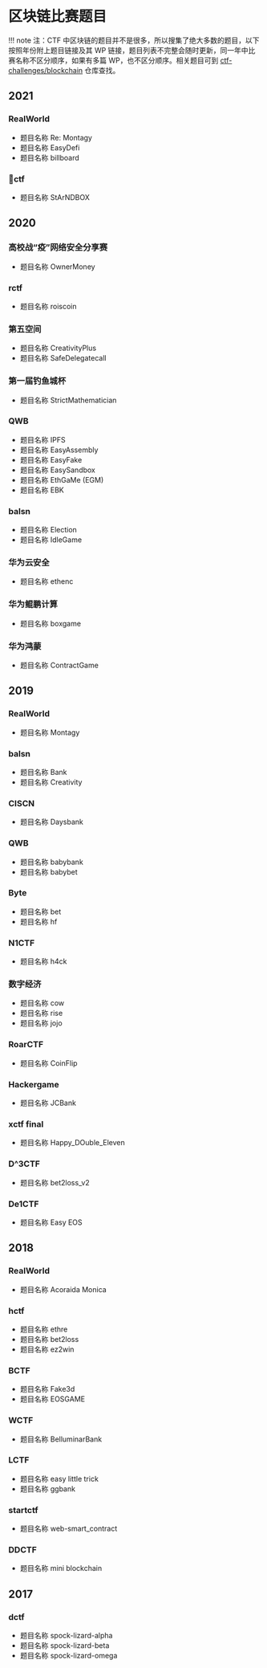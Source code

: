 # 区块链比赛题目

!!! note 
    注：CTF 中区块链的题目并不是很多，所以搜集了绝大多数的题目，以下按照年份附上题目链接及其 WP 链接，题目列表不完整会随时更新，同一年中比赛名称不区分顺序，如果有多篇 WP，也不区分顺序。相关题目可到 [ctf-challenges/blockchain](https://github.com/ctf-wiki/ctf-challenges/tree/master/blockchain) 仓库查找。

## 2021

### RealWorld
- 题目名称 Re: Montagy
- 题目名称 EasyDefi
- 题目名称 billboard

### 🌟ctf
- 题目名称 StArNDBOX

## 2020

### 高校战“疫”网络安全分享赛
- 题目名称 OwnerMoney

### rctf
- 题目名称 roiscoin

### 第五空间
- 题目名称 CreativityPlus
- 题目名称 SafeDelegatecall

### 第一届钓鱼城杯
- 题目名称 StrictMathematician

### QWB
- 题目名称 IPFS
- 题目名称 EasyAssembly
- 题目名称 EasyFake
- 题目名称 EasySandbox
- 题目名称 EthGaMe (EGM)
- 题目名称 EBK

### balsn
- 题目名称 Election
- 题目名称 IdleGame

### 华为云安全
- 题目名称 ethenc

### 华为鲲鹏计算
- 题目名称 boxgame

### 华为鸿蒙
- 题目名称 ContractGame

## 2019

### RealWorld
- 题目名称 Montagy

### balsn
- 题目名称 Bank
- 题目名称 Creativity

### CISCN
- 题目名称 Daysbank

### QWB
- 题目名称 babybank
- 题目名称 babybet

### Byte
- 题目名称 bet
- 题目名称 hf

### N1CTF
- 题目名称 h4ck

### 数字经济
- 题目名称 cow
- 题目名称 rise
- 题目名称 jojo

### RoarCTF
- 题目名称 CoinFlip

### Hackergame
- 题目名称 JCBank

### xctf final
- 题目名称 Happy_DOuble_Eleven

### D^3CTF
- 题目名称 bet2loss_v2

### De1CTF
- 题目名称 Easy EOS

## 2018

### RealWorld
- 题目名称 Acoraida Monica

### hctf
- 题目名称 ethre
- 题目名称 bet2loss
- 题目名称 ez2win

### BCTF
- 题目名称 Fake3d
- 题目名称 EOSGAME

### WCTF
- 题目名称 BelluminarBank

### LCTF
- 题目名称 easy little trick
- 题目名称 ggbank

### startctf
- 题目名称 web-smart_contract

### DDCTF
- 题目名称 mini blockchain

## 2017

### dctf
- 题目名称 spock-lizard-alpha
- 题目名称 spock-lizard-beta
- 题目名称 spock-lizard-omega
